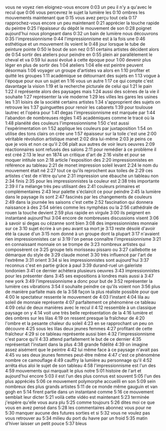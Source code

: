 vous ne voyez rien eloignez-vous encore
0:03
un peu il n'y a qu'avec le recul que
0:06
vous percevrez le sujet la lumière les
0:10
ombres les mouvements maintenant que
0:15
vous avez perçu tout cela
0:17
rapprochez-vous encore un peu maintenant
0:21
apprécier la touche rapide du peintre
0:25
l'épaisseur du dépôt le mouvement de son
0:28
poignet aujourd'hui nous plongeant dans
0:32
un bain de lumière nous découvrons
0:35
l'impressionnisme
0:44
l'impressionnisme est à la fois une
0:46
esthétique et un mouvement ils voient le
0:48
jour lorsque le tube de peinture pointe
0:50
le bout de son nez
0:51
certains artistes décident alors de
0:54
sortir des ateliers pour peindre en
0:55
plein air parallèlement le cheval et va
0:59
lui aussi évolué à cette époque pour
1:00
devenir plus léger en plus de sortir des
1:04
ateliers
1:04
elle est peintre peuvent désormais
1:06
voyager un groupe d'artistes va alors en
1:10
profiter et quitté les groupes
1:11
académique se détournant des sujets en
1:13
vogue à l'époque pour eux un sujet en
1:16
vous un autre
1:17
ce qui compte c'est davantage la vision
1:19
et la recherche picturale de celui qui
1:21
le pain
1:22
il représente alors des paysages mais
1:24
aussi des scènes de la vie il souhaite
1:27
représenter la vie moderne
1:29
les villes les gares les usines les
1:31
loisirs de la société certains artistes
1:34
s'approprient des sujets on retrouve les
1:37
guinguettes pour renoir les cabarets
1:39
pour toulouse lautrec et l'opéra pour
1:41
degas l'impressionnisme est marquée par
1:44
l'abandon de nombreuses règles
1:45
académiques comme le tracé où la
1:48
planéité des couleurs l'impressionnisme
1:50
c'est aussi l'expérimentation on
1:52
applique les couleurs par juxtaposition
1:54
on utilise des tons clairs on crée une
1:57
épaisseur sur la toile c'est une
2:00
véritable révolution artistique manet
2:02
dira lui-même
2:03
je peins ce que je vois et non ce qu'il
2:06
plaît aux autres de voir leurs oeuvres
2:09
réactionnaires sont refusés des salons
2:11
pour remédier à ce problème il est créé
2:13
le leur en 1874 un critique d'art de
2:16
visite et pour se moquer intitule son
2:18
article l'exposition des
2:20
impressionnistes en référence au tableau
2:21
de monet impression soleil levant
2:24
le nom du mouvement était né
2:27
tout ce qu'ils reprochent aux toiles de
2:29
ces artistes c'est de n'être qu'une
2:31
impression une ébauche un tableau non
2:34
finis
2:35
pour les impressionnistes la couleur est
2:38
très importante
2:39
il l'a mélange très peu utilisant des
2:41
couleurs primaires et complémentaires
2:43
leur palette s'éclaircit ce pour peindre
2:45
la lumière dans le paysage ils sont
2:47
fascinés par les changements de couleurs
2:49
dans la journée les saisons c'est cette
2:52
fascination qui donnera naissance à des
2:54
séries comme les nymphéas ou la
2:56
cathédrale de rouen la touche devient
2:59
plus rapide en virgule
3:00
ils peignent en instantané aujourd'hui
3:04
encore de nombreuses discussions visent
3:06
à savoir si degas ou cézanne sont bien
3:08
des impressionnistes monnaie sur ce
3:10
sujet écrire à un peu avant sa mort je
3:13
reste désolé d'avoir été la cause d'un
3:15
nom donné à un groupe dont la plupart
3:17
n'avaient rien impressionnistes car si
3:19
l'on pense connaître l'impressionnisme
3:21
en connaissant monnaie on se trompe de
3:23
nombreux artistes qui composèrent ce
3:25
groupe tels morisseau pissaro ou
3:27
caillebotte se démarque du style de
3:29
claude monet
3:30
très influencé par l'art de l'extrême
3:31
orient
3:34
si les impressionnistes sont aujourd'hui
3:37
reconnus c'est en partie grâce à paul
3:39
durand-ruel un galeriste londonien
3:41
ce dernier achètera plusieurs oeuvres
3:43
impressionnistes pour les présenter dans
3:45
ses expositions à londres mais aussi à
3:47
new york
3:49
l'impressionnisme a donc pour but de
3:52
représenter la lumière ces vibrations
3:54
il souhaite peindre ce qu'ils voient non
3:56
plus de manière parfaite mais de la
3:58
façon la plus réaliste possible pour que
4:00
le spectateur ressente le mouvement de
4:03
l'instant
4:04
lila au soleil de monnaie représente
4:07
parfaitement ce phénomène ce tableau
4:09
celui de deux manières avec le recul il
4:12
ressemble à un classique paysage on y
4:14
voit une très belle représentation de la
4:16
lumière et des ombres sur les lilas
4:19
on ressent presque la fraîcheur de
4:20
l'ombre et la pesante chaleur du soleil
4:23
en se rapprochant un peu on découvre
4:25
sous les lilas deux jeunes femmes
4:27
profitant de cette fraîcheur
4:29
si ce tableau représente aussi bien
4:32
l'impressionnisme c'est parce qu'il
4:33
attend parfaitement le but de ce dernier
4:35
représentait l'instant dans la plus
4:38
grande fidélité
4:39
on imagine assez aisément que le peintre
4:42
lui même face à ce paysage n'avait pas
4:45
vu ses deux jeunes femmes peut-être même
4:47
c'est ce phénomène nombre ce camouflage
4:49
cauffry la lumière au personnage qu'il
4:52
arrêta élus aloi le sujet de son tableau
4:58
l'impressionnisme est l'un des
4:59
mouvements qui marquait le plus notre
5:01
histoire de l'art et aujourd'hui encore
5:03
il est l'un des plus connus est souvent
5:05
l'un des plus appréciés
5:06
ce mouvement polymorphe accueilli en son
5:09
sein nombreux des plus grands artistes
5:11
de ce monde même gauguin et van gogh en
5:14
firent partie dans un instantané comme
5:16
ce mouvement semblait leur dicter
5:21
voilà cette vidéo est maintenant
5:23
terminée j'espère qu'elle vous aura plu
5:25
comme toujours
5:26
dites moi ce que vous en avez pensé dans
5:28
les commentaires abonnez vous pour ne
5:30
manquer aucune des futures sorties et si
5:32
vous ne voulez pas vous retrouver au
5:34
milieu du port du havre par un froid
5:35
matin d'hiver laisser un petit pouce
5:37
bleus
